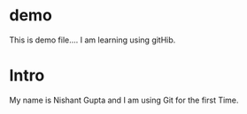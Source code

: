 # demo
This is demo file.... I am learning using gitHib.

# Intro
My name is Nishant Gupta and I am using Git for the first Time.